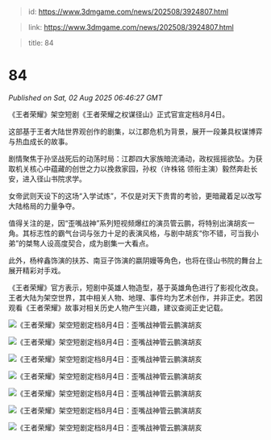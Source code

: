 > id: https://www.3dmgame.com/news/202508/3924807.html

> link: https://www.3dmgame.com/news/202508/3924807.html

> title: 84

# 84
_Published on Sat, 02 Aug 2025 06:46:27 GMT_

《王者荣耀》架空短剧《王者荣耀之权谋径山》正式官宣定档8月4日。

这部基于王者大陆世界观创作的剧集，以江郡危机为背景，展开一段兼具权谋博弈与热血成长的故事。

剧情聚焦于孙坚战死后的动荡时局：江郡四大家族暗流涌动，政权摇摇欲坠。为获取机关核心中蕴藏的创世之力以挽救家园，孙权（许株铭 领衔主演）毅然奔赴长安，进入径山书院求学。

女帝武则天设下的这场“入学试炼”，不仅是对天下贵胄的考验，更暗藏着足以改写大陆格局的力量争夺。

值得关注的是，因“歪嘴战神”系列短视频爆红的演员管云鹏，将特别出演胡亥一角。其标志性的霸气台词与张力十足的表演风格，与剧中胡亥“你不错，可当我小弟”的桀骜人设高度契合，成为剧集一大看点。

此外，杨梓鑫饰演的扶苏、南豆子饰演的嬴阴嫚等角色，也将在径山书院的舞台上展开精彩对手戏。

《王者荣耀》官方表示，短剧中英雄人物造型，基于英雄角色进行了影视化改良。王者大陆为架空世界，其中相关人物、地理、事件均为艺术创作，并非正史。若因观看《王者荣耀》故事对相关历史人物产生兴趣，建议查阅正史记载。

![《王者荣耀》架空短剧定档8月4日：歪嘴战神管云鹏演胡亥](https://img.3dmgame.com/uploads/images/news/20250802/1754117163_788870.jpg)

![《王者荣耀》架空短剧定档8月4日：歪嘴战神管云鹏演胡亥](https://img.3dmgame.com/uploads/images/news/20250802/1754117164_332916.jpg)

![《王者荣耀》架空短剧定档8月4日：歪嘴战神管云鹏演胡亥](https://img.3dmgame.com/uploads/images/news/20250802/1754117164_223395.jpg)

![《王者荣耀》架空短剧定档8月4日：歪嘴战神管云鹏演胡亥](https://img.3dmgame.com/uploads/images/news/20250802/1754117168_936704.jpg)

![《王者荣耀》架空短剧定档8月4日：歪嘴战神管云鹏演胡亥](https://img.3dmgame.com/uploads/images/news/20250802/1754117169_778136.jpg)

![《王者荣耀》架空短剧定档8月4日：歪嘴战神管云鹏演胡亥](https://img.3dmgame.com/uploads/images/news/20250802/1754117171_745524.jpg)

![《王者荣耀》架空短剧定档8月4日：歪嘴战神管云鹏演胡亥](https://img.3dmgame.com/uploads/images/news/20250802/1754117170_336558.jpg)

